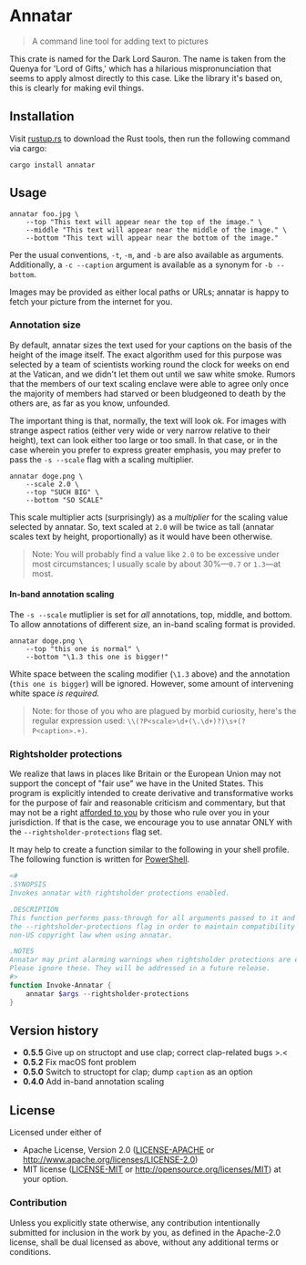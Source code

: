 # Annatar

> A command line tool for adding text to pictures

This crate is named for the Dark Lord Sauron. The name is taken from the Quenya for 'Lord of Gifts,' which has a hilarious mispronunciation that seems to apply almost directly to this case. Like the library it's based on, this is clearly for making evil things.

## Installation

Visit [rustup.rs](https://rustup.rs/) to download the Rust tools, then run the following command via cargo:

```shell
cargo install annatar
```

## Usage

```shell
annatar foo.jpg \
    --top "This text will appear near the top of the image." \
    --middle "This text will appear near the middle of the image." \
    --bottom "This text will appear near the bottom of the image."
```

Per the usual conventions, `-t`, `-m`, and `-b` are also available as arguments. Additionally, a `-c --caption` argument is available as a synonym for `-b --bottom`.

Images may be provided as either local paths or URLs; annatar is happy to fetch your picture from the internet for you.

### Annotation size

By default, annatar sizes the text used for your captions on the basis of the height of the image itself. The exact algorithm used for this purpose was selected by a team of scientists working round the clock for weeks on end at the Vatican, and we didn't let them out until we saw white smoke. Rumors that the members of our text scaling enclave were able to agree only once the majority of members had starved or been bludgeoned to death by the others are, as far as you know, unfounded.

The important thing is that, normally, the text will look ok. For images with strange aspect ratios (either very wide or very narrow relative to their height), text can look either too large or too small. In that case, or in the case wherein you prefer to express greater emphasis, you may prefer to pass the `-s --scale` flag with a scaling multiplier.

```shell
annatar doge.png \
    --scale 2.0 \
    --top "SUCH BIG" \
    --bottom "SO SCALE"
```

This scale multiplier acts (surprisingly) as a *multiplier* for the scaling value selected by annatar. So, text scaled at `2.0` will be twice as tall (annatar scales text by height, proportionally) as it would have been otherwise.

> Note: You will probably find a value like `2.0` to be excessive under most circumstances; I usually scale by about 30%—`0.7` or `1.3`—at most.

#### In-band annotation scaling

The `-s --scale` mutliplier is set for *all* annotations, top, middle, and bottom. To allow annotations of different size, an in-band scaling format is provided.

```shell
annatar doge.png \
    --top "this one is normal" \
    --bottom "\1.3 this one is bigger!"
```

White space between the scaling modifier (`\1.3` above) and the annotation (`this one is bigger`) will be ignored. However, some amount of intervening white space *is required.*

> Note: for those of you who are plagued by morbid curiosity, here's the regular expression used: `\\(?P<scale>\d+(\.\d+)?)\s+(?P<caption>.+)`.

### Rightsholder protections

We realize that laws in places like Britain or the European Union may not support the concept of "fair use" we have in the United States. This program is explicitly intended to create derivative and transformative works for the purpose of fair and reasonable criticism and commentary, but that may not be a right [afforded to you](https://fee.org/articles/why-it-matters-that-some-rights-are-inalienable/) by those who rule over you in your jurisdiction. If that is the case, we encourage you to use annatar ONLY with the `--rightsholder-protections` flag set.

It may help to create a function similar to the following in your shell profile. The following function is written for [PowerShell](https://github.com/PowerShell/PowerShell).

```powershell
<#
.SYNOPSIS
Invokes annatar with rightsholder protections enabled.

.DESCRIPTION
This function performs pass-through for all arguments passed to it and adds 
the --rightsholder-protections flag in order to maintain compatibility with 
non-US copyright law when using annatar.

.NOTES
Annatar may print alarming warnings when rightsholder protections are enabled.
Please ignore these. They will be addressed in a future release.
#>
function Invoke-Annatar {
    annatar $args --rightsholder-protections
}
```

## Version history

- **0.5.5** Give up on structopt and use clap; correct clap-related bugs >.<
- **0.5.2** Fix macOS font problem
- **0.5.0** Switch to structopt for clap; dump `caption` as an option
- **0.4.0** Add in-band annotation scaling

## License

Licensed under either of
 * Apache License, Version 2.0 ([LICENSE-APACHE](LICENSE-APACHE) or http://www.apache.org/licenses/LICENSE-2.0)
 * MIT license ([LICENSE-MIT](LICENSE-MIT) or http://opensource.org/licenses/MIT)
at your option.

### Contribution

Unless you explicitly state otherwise, any contribution intentionally submitted
for inclusion in the work by you, as defined in the Apache-2.0 license, shall be dual licensed as above, without any
additional terms or conditions.

[LICENSE-APACHE]: https://github.com/archer884/annatar/blob/master/LICENSE-MIT
[LICENSE-MIT]: https://github.com/archer884/annatar/blob/master/LICENSE-APACHE
